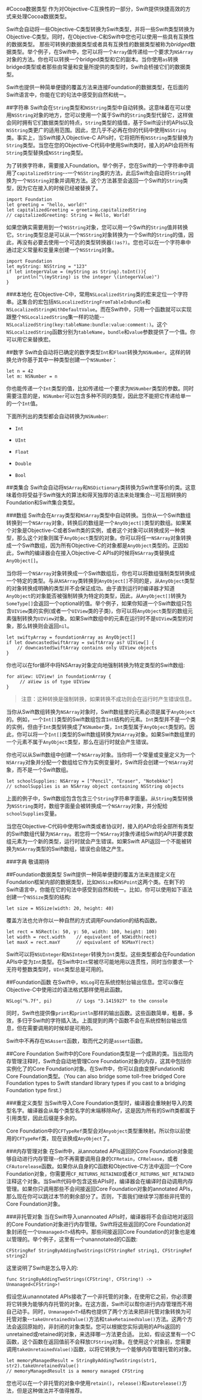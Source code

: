 #Cocoa数据类型
作为对Objective-C互换性的一部分，Swift提供快捷高效的方式来处理Cocoa数据类型。

Swift会自动将一些Objective-C类型转换为Swift类型，并将一些Swift类型转换为Objective-C类型。同时，在Objective-C和Swift中您也可以使用一些具有互换性的数据类型。
那些可转换的数据类型或者具有互换性的数据类型被称为*bridged*数据类型。举个例子，在Swift中，您可以将一个`Array`值传递给一个要求为`NSArray`对象的方法。你也可以转换一个bridged类型和它的副本。当你使用`as`转换bridged类型或者那些由常量和变量所提供的类型时，Swift会桥接它们的数据类型。

Swift也提供一种简单便捷的覆盖方法来连接Foundation的数据类型，在后面的Swift语言中，你能在它的句法中感受到自然和统一。

##字符串
Swift会在`String`类型和`NSString`类型中自动转换。这意味着在可以使用`NSString`对象的地方，您可以使用一个属于Swift的`String`类型代替它，这样做会同时拥有它们数据类型的特点，`String`类型的插值，基于Swift设计的APIs以及`NSString`类更广的适用范围。因此，您几乎不必再在你的代码中使用`NSString`类。事实上，当Swift接入Objective-C APIs时，它将把所有`NSString`类型替换为`String`类型。当您在您的Objective-C代码中使用Swift类时，接入的API会将所有`String`类型替换成`NSString`类型。

为了转换字符串，需要接入Foundation。举个例子，您在Swift的一个字符串中调用了`capitalizedString`--一个`NSString`类的方法，此后Swift会自动将`String`转换为一个`NSString`对象并调用方法。这个方法甚至会返回一个Swift的`String`类型，因为它在接入的时候已经被替换了。

```
import Foundation
let greeting = "hello, world!"
let capitalizedGreeting = greeting.capitalizedString
// capitalizedGreeting: String = Hello, World!
```
如果您确实需要用到一个`NSString`对象，您可以用一个Swift的`String`值并转换它。`String`类型总是可以从一个`NSString`对象转换为一个Swift的`String`的值，因此，再没有必要去使用一个可选的类型转换器`()as?)`。您也可以在一个字符串中通过定义常量和变量来创建一个`NSString`对象。

```
import Foundation
let myString: NSString = "123"
if let integerValue = (myString as String).toInt()){
    println("\(myString) is the integer \(integerValue)") 
}
```

###本地化
在Objective-C中，常用`NSLocalizedString`类的宏来定位一个字符串。这集合的宏包括`NSLocalizedStringFromTableInBundle`和`NSLocalizedStringWithDefaultValue`。而在Swift中，只用一个函数就可以实现跟整个`NSLocalizedString`集一样的功能--`NSLocalizedString(key:tableName:bundle:value:comment:)`。这个`NSLocalizedString`函数分别为`tableName`，`bundle`和`value`参数提供了一个值。你可以用它来替换宏。

##数字
Swift会自动将已确定的数字类型`Int`和`Float`转换为`NSNumber`。这样的转换允许你基于其中一种类型创建一个`NSNumber`：

```
let n = 42
let m: NSNumber = n
```

你也能传递一个`Int`类型的值，比如传递给一个要求为`NSNumber`类型的参数。同时需要注意的是，`NSNumber`可以包含多种不同的类型，因此您不能把它传递给单一的一个`Int`值。

下面所列出的类型都会自动转换为`NSNumber`:

* `Int`
 
* `UInt`

* `Float`

* `Double`

* `Bool`

##类集合
Swift会自动将`NSArray`和`NSDictionary`类转换为Swift里等价的类。这意味着你将受益于Swift强大的算法和得天独厚的语法来处理集合--可互相转换的Foundation和Swift集合类型。

###数组
Swift会在`Array`类型和`NSArray`类型中自动转换。当你从一个Swift数组转换到一个`NSArray`对象，转换后的数组是一个`AnyObject[]`类型的数组。如果某个对象是Objective-C或者Swift类的实例，或者这个对象可以转换成另一种类型，那么这个对象则属于`AnyObject`类型的对象。你可以将任一`NSArray`对象转换成一个Swift数组，因为所有Objective-C的对象都是`AnyObject`类型的。正因如此，Swift的编译器会在接入Objective-C APIs的时候将`NSArray`类替换成`AnyObject[]`。

当你将一个`NSArray`对象转换成一个Swift数组后，你也可以将数组强制类型转换成一个特定的类型。与从`NSArray`类转换到`AnyObject[]`不同的是，从`AnyObject`类型的对象转换成明确的类型并不会保证成功。由于直到运行时编译器才知道`AnyObject`的对象能否被强制转换为特定的类型，因此，从`AnyObject[]`转换为`SomeType[]`会返回一个optional的值。举个例子，如果你知道一个Swift数组只包含`UIView`类的实例(或者一个`UIView`类的子类)，你可以将`AnyObject`类型的数组元素强制转换为`UIView`对象。如果Swift数组中的元素在运行时不是`UIView`类型的对象，那么转换则会返回`nil`。

```
let swiftyArray = foundationArray as AnyObject[]
if let downcastedSwiftArray = swiftArray as? UIView[] {
    // downcastedSwiftArray contains only UIView objects
}
```

你也可以在for循环中将NSArray对象定向地强制转换为特定类型的Swift数组:

```
for aView: UIView! in foundationArray {
     // aView is of type UIView
}
```

>注意：这种转换是强制转换，如果转换不成功则会在运行时产生错误信息。

当你从Swift数组转换为`NSArray`对象时，Swift数组里的元素必须是属于`AnyObject`的。例如，一个`Int[]`类型的Swift数组包含`Int`结构的元素。`Int`类型并不是一个类的实例，但由于`Int`类型转换成了`NSNumber`类，`Int`类型属于`AnyObject`类型的。因此，你可以将一个`Int[]`类型的Swift数组转换为`NSArray`对象。如果Swift数组里的一个元素不属于`AnyObject`类型，那么在运行时就会产生错误。

你也可以从Swift数组中创建一个`NSArray`对象。当你将一个常量或变量定义为一个`NSArray`对象并分配一个数组给它作为实例变量时，Swift将会创建一个`NSArray`对象，而不是一个Swift数组。

```
let schoolSupplies: NSArray = ["Pencil", "Eraser", "Notebkko"]
// schoolSupplies is an NSArray object containing NSString objects
```
上面的例子中，Swift数组包含包含三个`String`字符串字面量。从`String`类型转换为`NSString`类时，数组字面量会被转换成一个`NSArray`对象，并分配给`schoolSupplies`变量。

当您在Objective-C代码中使用Swift类或者协议时，接入的API会将全部所有类型的Swift数组代替为`NSArray`。若您将一个`NSArray`对象传递给Swift的API并要求数组元素为一个新的类型，运行时就会产生错误。如果Swift API返回一个不能被转换为`NSArray`类型的Swift数组，错误也会随之产生。

###字典
敬请期待

##Foundation数据类型
Swift提供一种简单便捷的覆盖方法来连接定义在Foundation框架内部的数据类型，比如`NSSize`和`NSPoint`这两个类。在剩下的Swift语言中，你能在它的句法中感受到自然和统一。比如，你可以使用如下语法创建一个`NSSize`类型的结构:

```
let size = NSSize(width: 20, height: 40)
```

覆盖方法也允许你以一种自然的方式调用Foundation的结构函数。

```
let rect = NSRect(x: 50, y: 50, width: 100, height: 100)
let width = rect.width    // equivalent of NSWidth(rect)
let maxX = rect.maxY      // equivalent of NSMaxY(rect)
```
Swift可以将`NSUInteger`和`NSInteger`转换为`Int`类型。这些类型都会在Foundation APIs中变为`Int`类型。在Swift中`Int`常被尽可能地用以连贯性，同时当你要求一个无符号整数类型时，`UInt`类型总是可用的。

##Foundation函数
在Swift中，`NSLog`可在系统控制台输出信息。您可以像在Objective-C中使用过的语法格式那样使用此函数。

```
NSLog("%.7f", pi)         // Logs "3.1415927" to the console
```
同时，Swift也提供像`print`和`println`那样的输出函数。这些函数简单，粗暴，多效，多归于Swift的字符插入法。上面提到的两个函数不会在系统控制台输出信息，但在需要调用的时候却是可用的。

Swift中不再存在`NSAssert`函数，取而代之的是`assert`函数。

##Core Foundation
Swift中的Core Foundation类型是一个成熟的类。当出现内存管理注释时，Swift会自动地管理Core Foundation对象的内存，这其中包括你实例化了的Core Foundation对象。在Swift中，你可以自由变换Fundation和Core Foundation类型。（You can also bridge some toll-free bridged Core Foundation types to Swift standard library types if you cast to a bridging Foundation type first.）

###重定义类型
当Swift导入Core Foundation类型时，编译器会重映射导入的类型名字。编译器会从每个类型名字的末端移除*Ref*，这是因为所有的Swift类都属于引用类型，因此后缀是多余的。

Core Foundation中的`CFTypeRef`类型会对`Anyobject`类型重映射。所以你以前使用的`CFTypeRef`类，现在该换成`AnyObject`了。

###内存管理对象
在Swift中，从annotated APIs返回的Core Foundation对象能够自动进行内存管理--你不再需要调用自身的`CFRetain`，`CFRelease`，或者`CFAutorelease`函数。如果你从自身的C函数和Objective-C方法中返回一个Core Foundation对象，你需要用`CF_RETURNS_RETAINED`或者`CF_RETURNS_NOT_RETAINED`注释这个对象。当Swift代码中包含这些APIs时，编译器会在编译时自动调用内存管理。如果你只调用那些不会间接返回Core Foundation对象的annotated APIs，那么现在你可以跳过本节的剩余部分了。否则，下面我们继续学习那些非托管的Core Foundation对象。

###非托管对象
当在Swift导入unannoated APIs时，编译器将不会自动地对返回的Core Foundation对象进行内存管理。Swift将这些返回的Core Foundation对象封闭在一个`Unmanaged<T>`结构中。那些间接返回Core Foundation的对象也是难以管理的。举个例子，这里有一个unannotated的C函数:

```
CFStringRef StringByAddingTwoStrings(CFStringRef string1, CFStringRef string2)
```

这里说明了Swift是怎么导入的:

```
func StringByAddingTwoStrings(CFString!, CFString!) -> Unmanaged<CFString>!
```
假设您从unannotated APIs接收了一个非托管的对象，在使用它之前，你必须要将它转换为能够内存托管的对象。在这方面，Swift可以帮你进行内存管理而不用自己动手。同时，`Unmanaged<T>`结构也提供了两个方法来把非托管对象转换为可托管对象--`takeUnretainedValue()`方法和`takeRetainedValue()`方法。这两个方法会返回原始的，非封闭的对象类型。您可以根据您实际调用的APIs返回的unretained或retained的对象，来选择哪一方法更合适。
比如，假设这里有一个C函数，这个函数在返回值前不会释放`CFString`对象。在使用这个对象前，您需要调用`takeUnretainedValue()`函数，以将它转换为一个能够内存管理托管的对象。

```
let memoryManagedResult = StringByAddingTwoStrings(str1, str2).takeUnretainedValue()
// memoryManagedResult is a memory managed CFString
```

您也可以在一个非托管的对象中使用`retain()`，`release()`和`autorelease()`方法，但是这种做法并不值得推荐。